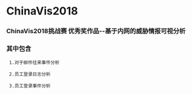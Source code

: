# ChinaVis2018
### ChinaVis2018挑战赛 优秀奖作品--基于内网的威胁情报可视分析


### 其中包含

     1.对于邮件往来事件分析
     
     2.员工登录日志分析
     
     3.员工登录事件分析
